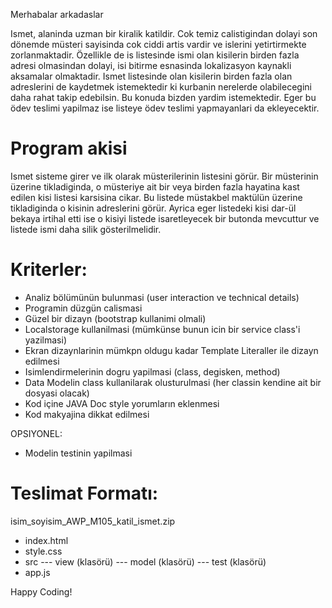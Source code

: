Merhabalar arkadaslar

Ismet, alaninda uzman bir kiralik katildir. Cok temiz calistigindan dolayi son dönemde müsteri sayisinda cok ciddi artis vardir ve islerini yetirtirmekte zorlanmaktadir. Özellikle de is listesinde ismi olan kisilerin birden fazla adresi olmasindan dolayi, isi bitirme esnasinda lokalizasyon kaynakli aksamalar olmaktadir.
Ismet listesinde olan kisilerin birden fazla olan adreslerini de kaydetmek istemektedir ki kurbanin nerelerde olabilecegini daha rahat takip edebilsin. Bu konuda bizden yardim istemektedir. Eger bu ödev teslimi yapilmaz ise listeye ödev teslimi yapmayanlari da ekleyecektir.


Program akisi
=======================
Ismet sisteme girer ve ilk olarak müsterilerinin listesini görür. Bir müsterinin üzerine tikladiginda, o müsteriye ait bir veya birden fazla hayatina kast edilen kisi listesi karsisina cikar. Bu listede müstakbel maktülün üzerine tikladiginda o kisinin adreslerini görür. Ayrica eger listedeki kisi dar-ül bekaya irtihal etti ise o kisiyi listede isaretleyecek bir butonda mevcuttur ve listede ismi daha silik gösterilmelidir.


Kriterler:
=======================
- Analiz bölümünün bulunmasi (user interaction ve technical details)
- Programin düzgün calismasi
- Güzel bir dizayn (bootstrap kullanimi olmali)
- Localstorage kullanilmasi (mümkünse bunun icin bir service class'i yazilmasi)
- Ekran dizaynlarinin mümkpn oldugu kadar Template Literaller ile dizayn edilmesi
- Isimlendirmelerinin dogru yapilmasi (class, degisken, method)
- Data Modelin class kullanilarak olusturulmasi (her classin kendine ait bir dosyasi olacak)
- Kod içine JAVA Doc style yorumların eklenmesi
- Kod makyajina dikkat edilmesi

OPSIYONEL:
- Modelin testinin yapilmasi


Teslimat Formatı:
=======================
isim_soyisim_AWP_M105_katil_ismet.zip
- index.html
- style.css
- src
--- view (klasörü)
--- model (klasörü)
--- test (klasörü)
- app.js

Happy Coding!